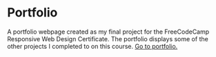 # Portfolio

A portfolio webpage created as my final project for the FreeCodeCamp Responsive Web Design Certificate. The portfolio displays some of the other projects I completed to on this course.
[Go to portfolio.](https://sttteephen.github.io/Portfolio/)
